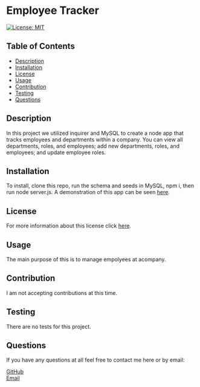 # Employee Tracker
[![License: MIT](https://img.shields.io/badge/License-MIT-yellow.svg)](https://opensource.org/licenses/MIT)
## Table of Contents
- [Description](#description)
- [Installation](#installation)
- [License](#license)
- [Usage](#usage)
- [Contribution](#contributing)
- [Testing](#tests)
- [Questions](#questions)
    
## Description <a name="description"></a>
In this project we utilized inquirer and MySQL to create a node app that tracks employees and departments within a company. You can view all departments, roles, and employees; add new departments, roles, and employees; and update employee roles.
## Installation <a name="installation"></a>
To install, clone this repo, run the schema and seeds in MySQL, npm i, then run node server.js. A demonstration of this app can be seen [here](https://watch.screencastify.com/v/v26qbrXaytkQzVP1gGQ9).
## License <a name="license"></a>
For more information about this license click [here](https://choosealicense.com/licenses/mit/). 
## Usage <a name="usage"></a>
The main purpose of this is to manage empolyees at acompany.
## Contribution <a name="contributing"></a>
I am not accepting contributions at this time.
## Testing <a name="tests"></a>
There are no tests for this project.
## Questions <a name="questions"></a>
If you have any questions at all feel free to contact me here or by email:
  
[GitHub](https://github.com/noahcote10)   
[Email](mailto:noahcote10@gmail.com)
